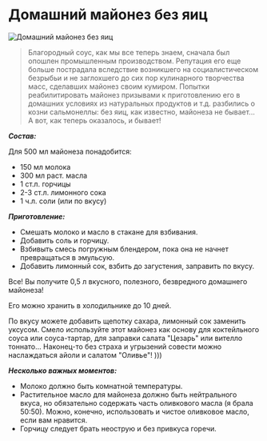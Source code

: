 # Домашний майонез без яиц
![Домашний майонез без яиц](/images/Kulinar/Sous/maionez_bez_yaic.jpg 'Домашний майонез без яиц')

> Благородный соус, как мы все теперь знаем,   сначала был опошлен промышленным производством. Репутация его еще больше пострадала вследствие  возникшего  на социалистическом безрыбьи и не заглохшего до сих пор кулинарного творчества масс, сделавших майонез своим кумиром. Попытки реабилитировать майонез призывами к приготовлению его в домашних условиях из натуральных продуктов и т.д. разбились о козни сальмонеллы: без яиц, как известно, майонеза не бывает...
> А вот, как теперь  оказалось,  и бывает!

***Состав:***

Для  500 мл майонеза понадобится:

- 150 мл молока
- 300 мл раст. масла
- 1 ст.л. горчицы
- 2-3 ст.л. лимонного сока
- 1 ч.л. соли (или по вкусу)

***Приготовление:***

- Смешать молоко и масло в стакане для взбивания.
- Добавить соль и горчицу.
- Взбивыть смесь погружным блендером, пока она не начнет превращаться в эмульсую.
- Добавить лимонный сок, взбить до загустения, заправить по вкусу.

Все! Вы получите 0,5 л вкусного, полезного, безвредного домашнего майонеза!

Его можно хранить в холодильнике до 10 дней.

По вкусу можете добавить щепотку сахара,  лимонный сок заменить уксусом. Смело используйте этот майонез   как основу для коктейльного соуса или соуса-тартар, для заправки  салата "Цезарь" или вителло тоннато... Наконец-то без страха и угрызений совести можно наслаждаться айоли и салатом "Oливье"! )))

***Несколько важных моментов:***

- Mолоко должно быть комнатной температуры.
- Растительное масло  для майонеза должно быть нейтрального вкуса, но обязательно содержать часть оливкового масла (я брала 50:50). Можно, конечно, использовать и чистое оливковое масло, если вам нравится.
- Горчицу следует брать неострую и без привкуса горечи.
